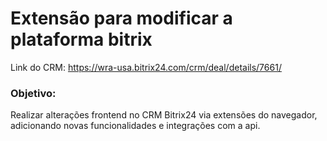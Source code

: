 # Extensão para modificar a plataforma bitrix

Link do CRM: https://wra-usa.bitrix24.com/crm/deal/details/7661/

### Objetivo:

Realizar alterações frontend no CRM Bitrix24 via extensões do navegador, adicionando novas funcionalidades e integrações com a api. 